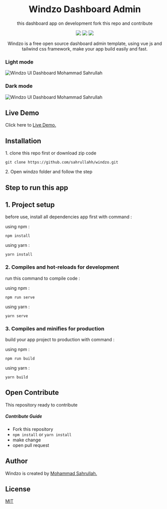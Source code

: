 <h1 align="center">Windzo Dashboard Admin</h1>
<p align="center">this dashboard app on development fork 
this repo and contribute</p>

<div align="center">
<img src="https://img.shields.io/github/repo-size/sahrullahh/windzo" />
<img src="https://img.shields.io/github/license/sahrullahh/windzo" />
<a href="https://www.npmjs.com/package/windzo">
<img src="https://img.shields.io/npm/v/windzo">
</a>
</div>

<p align="center">Windzo is a free open source dashboard admin template, using vue js and tailwind css framework, make your app build easily and fast.</p>

### Light mode

<!-- <img src="./windzo-light-mode.png" /> -->

![Windzo UI Dashboard Mohammad Sahrullah](https://github.com/sahrullahh/windzo/blob/master/windzo-light-mode.png)

### Dark mode

![Windzo UI Dashboard Mohammad Sahrullah](https://github.com/sahrullahh/windzo/blob/master/windzo-dark-mode.png)

<!-- <img src="./windzo-dark-mode.png" /> -->

## Live Demo

Click here to <a href="https://windzo.vercel.app/">Live Demo.</a>

## Installation

<p>1. clone this repo first or download zip code </p>

```
git clone https://github.com/sahrullahh/windzo.git
```

<p>2. Open windzo folder and follow the step </p>

## Step to run this app

## 1. Project setup

<p>before use,  install all dependencies app first with command :</p>

using npm :

```
npm install
```

using yarn :

```
yarn install
```

### 2. Compiles and hot-reloads for development

<p>run this command to compile code :</p>

using npm :

```
npm run serve
```

using yarn :

```
yarn serve
```

### 3. Compiles and minifies for production

<p>build your app project to production with command :</p>

using npm :

```
npm run build
```

using yarn :

```
yarn build
```

## Open Contribute

This repository ready to contribute

##### Contribute Guide

- Fork this repository
- `npm install` or `yarn install`
- make change
- open pull request

## Author

Windzo is created by <a href="https://github.com/sahrullahh">Mohammad Sahrullah.</a>

## License

[MIT](https://github.com/sahrullahh/windzo/blob/master/LICENSE)
